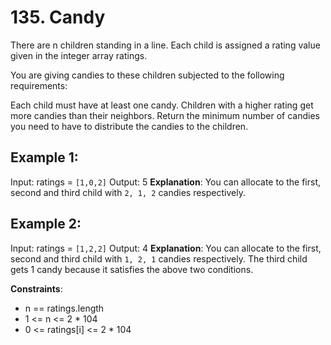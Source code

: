 # 135. Candy
There are n children standing in a line. Each child is assigned a rating value given in the integer array ratings.

You are giving candies to these children subjected to the following requirements:

Each child must have at least one candy.
Children with a higher rating get more candies than their neighbors.
Return the minimum number of candies you need to have to distribute the candies to the children.

 

## Example 1:

Input: ratings = `[1,0,2]`
Output: 5
**Explanation**: You can allocate to the first, second and third child with `2, 1, 2` candies respectively.

## Example 2:

Input: ratings = `[1,2,2]`
Output: 4
**Explanation**: You can allocate to the first, second and third child with `1, 2, 1` candies respectively.
The third child gets 1 candy because it satisfies the above two conditions.
 

**Constraints**:
- n == ratings.length
- 1 <= n <= 2 * 104
- 0 <= ratings[i] <= 2 * 104